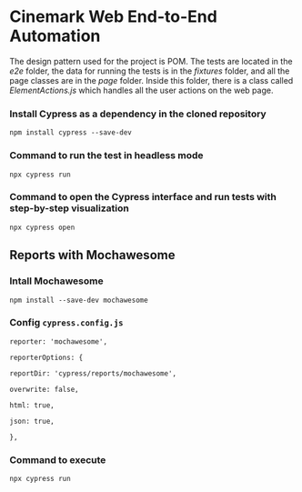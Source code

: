 # **Cinemark Web End-to-End Automation**

The design pattern used for the project is POM. The tests are located in the *e2e* folder, the data for running the tests is in the *fixtures* folder, and all the page classes are in the *page* folder. Inside this folder, there is a class called *ElementActions.js* which handles all the user actions on the web page.

### Install Cypress as a dependency in the cloned repository

`npm install cypress --save-dev`

### Command to run the test in headless mode

`npx cypress run`

### Command to open the Cypress interface and run tests with step-by-step visualization

`npx cypress open`

## Reports with Mochawesome

### Intall Mochawesome

`npm install --save-dev mochawesome`

### Config `cypress.config.js`

`reporter: 'mochawesome',`

`reporterOptions: {`

`reportDir: 'cypress/reports/mochawesome',`

`overwrite: false,`

`html: true,`

`json: true,`

`},`

### Command to execute

`npx cypress run`
